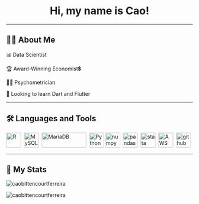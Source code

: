 <h1 align="center">Hi, my name is Cao!</h1>

---
## 👨‍💼 About Me
📊 Data Scientist

🏆 Award-Winning Economist💲

👨‍🔬 Psychometrician

🎯 Looking to learn Dart and Flutter

---
## 🛠️ Languages and Tools
<div align>
  <img src="https://cdn.jsdelivr.net/gh/devicons/devicon/icons/r/r-original.svg" title="R" alt="R" width="40" height="40"/>&nbsp;
  <img src="https://cdn.jsdelivr.net/gh/devicons/devicon/icons/mysql/mysql-original.svg" title="MySQL"  alt="MySQL" width="40" height="40"/>&nbsp;
  <img src="https://vetores.org/d/mariadb.svg" title="MariaDB"  alt="MariaDB" width="120" height="40"/>&nbsp;
  <img src="https://cdn.jsdelivr.net/gh/devicons/devicon/icons/python/python-original.svg" title="Python" alt="Python" width="40" height="40"/>
  <img src="https://cdn.jsdelivr.net/gh/devicons/devicon/icons/numpy/numpy-original.svg" title="numpy" alt="numpy" width="40" height="40"/ />&nbsp;
  <img src="https://cdn.jsdelivr.net/gh/devicons/devicon/icons/pandas/pandas-original-wordmark.svg" title="pandas" alt="pandas" width="40" height="40"/>&nbsp;
  <img src="https://upload.wikimedia.org/wikipedia/commons/5/5c/Stata_Logo.svg" title="stata" alt="stata" width="40" height="40"/>&nbsp;        
  <img src="https://cdn.jsdelivr.net/gh/devicons/devicon/icons/amazonwebservices/amazonwebservices-original.svg" title="AWS" alt="AWS" width="40" height="40"/>&nbsp;
  <img src="https://cdn.jsdelivr.net/gh/devicons/devicon/icons/github/github-original.svg" title="github" alt="github" width="40" height="40"/>
</div>

---
## 📝 My Stats
<p><img align="center" src="https://github-readme-streak-stats.herokuapp.com/?user=caobittencourtferreira&" alt="caobittencourtferreira" /></p>
<p><img align="center" src="https://github-readme-stats.vercel.app/api/top-langs?username=caobittencourtferreira&show_icons=true&locale=en&layout=compact" alt="caobittencourtferreira" /></p>
